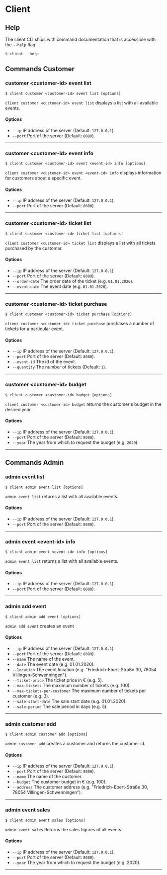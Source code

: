 # Client

## Help

The client CLI ships with command documentation that is accessible with the `--help` flag.
```
$ client --help
```

## Commands Customer

### customer \<customer-id\> event list

```
$ client customer <customer-id> event list [options]
``` 

`client customer <customer-id> event list` displays a list with all available events.

#### Options

- `--ip` IP address of the server (Default: `127.0.0.1`).
- `--port` Port of the server (Default: `8080`).
___

### customer \<customer-id\> event <event-id> info

```
$ client customer <customer-id> event <event-id> info [options]
``` 

`client customer <customer-id> event <event-id> info` displays information for customers about a specific event.

#### Options

- `--ip` IP address of the server (Default: `127.0.0.1`).
- `--port` Port of the server (Default: `8080`).
___

### customer \<customer-id\> ticket list

```
$ client customer <customer-id> ticket list [options]
``` 

`client customer <customer-id> ticket list` displays a list with all tickets purchased by the customer.

#### Options

- `--ip` IP address of the server (Default: `127.0.0.1`).
- `--port` Port of the server (Default: `8080`).
- `--order-date` The order date of the ticket (e.g. `01.01.2020`).
- `--event-date` The event date (e.g. `01.01.2020`).
___

### customer \<customer-id\> ticket purchase 

```
$ client customer <customer-id> ticket purchase [options]
``` 

`client customer <customer-id> ticket purchase` purchases a number of tickets for a particular event.

#### Options

- `--ip` IP address of the server (Default: `127.0.0.1`).
- `--port` Port of the server (Default: `8080`).
- `--event-id` The id of the event.
- `--quantity` The number of tickets (Default: `1`).
___ 

### customer \<customer-id\> budget

```
$ client customer <customer-id> budget [options]
``` 

`client customer <customer-id> budget` returns the customer's budget in the desired year.

#### Options

- `--ip` IP address of the server (Default: `127.0.0.1`).
- `--port` Port of the server (Default: `8080`).
- `--year` The year from which to request the budget (e.g. `2020`).
___

## Commands Admin

### admin event list

```
$ client admin event list [options]
``` 

`admin event list` returns a list with all available events.

#### Options

- `--ip` IP address of the server (Default: `127.0.0.1`).
- `--port` Port of the server (Default: `8080`).
___

### admin event \<event-id\> info

```
$ client admin event <event-id> info [options]
``` 

`admin event list` returns a list with all available events.

#### Options

- `--ip` IP address of the server (Default: `127.0.0.1`).
- `--port` Port of the server (Default: `8080`).
___

### admin add event

```
$ client admin add event [options]
``` 

`admin add event` creates an event

#### Options

- `--ip` IP address of the server (Default: `127.0.0.1`).
- `--port` Port of the server (Default: `8080`).
- `--name`                      The name of the event.
- `--date`                      The event date (e.g. 01.01.2020).
- `--location`                  The event location (e.g. "Friedrich-Ebert-Straße 30, 78054 Villingen-Schwenningen").
- `--ticket-price`              The ticket price in € (e.g. 5).
- `--max-tickets`               The maximum number of tickets (e.g. 100).
- `--max-tickets-per-customer`  The maximum number of tickets per customer (e.g. 3).
- `--sale-start-date`           The sale start date (e.g. 01.01.2020).
- `--sale-period`               The sale period in days (e.g. 5).
___

### admin customer add 

```
$ client admin customer add [options]
``` 

`admin customer add` creates a customer and returns the customer id.

#### Options

- `--ip` IP address of the server (Default: `127.0.0.1`).
- `--port` Port of the server (Default: `8080`).
- `--name` The name of the customer.
- `--budget` The customer budget in € (e.g. 100).
- `--address` The customer address (e.g. "Friedrich-Ebert-Straße 30, 78054 Villingen-Schwenningen").
___

### admin event sales

```
$ client admin event sales [options]
``` 

`admin event sales` Returns the sales figures of all events.

#### Options

- `--ip` IP address of the server (Default: `127.0.0.1`).
- `--port` Port of the server (Default: `8080`).
- `--year` The year from which to request the budget (e.g. 2020).
___
